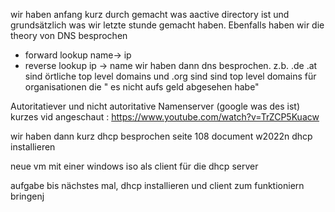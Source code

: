  wir haben anfang kurz durch gemacht was aactive directory ist und grundsätzlich was wir letzte stunde gemacht haben.
 Ebenfalls haben wir die theory von DNS besprochen 
 - forward lookup name-> ip
 - reverse lookup ip -> name
 wir haben dann dns besprochen. z.b. .de .at sind örtliche top level domains
 und .org sind sind top level domains für organisationen die " es nicht aufs geld abgesehen habe"

 Autoritatiever und nicht autoritative Namenserver (google was des ist)
 kurzes vid angeschaut : https://www.youtube.com/watch?v=TrZCP5Kuacw

 wir haben dann kurz dhcp besprochen
  seite 108 document w2022n dhcp installieren

neue vm mit einer windows iso als client für die dhcp server

aufgabe bis nächstes mal, dhcp installieren und client zum funktioniern bringenj